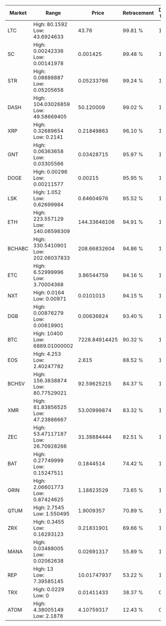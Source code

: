 | Market | Range | Price| Retracement | Doubles to 50% |
| --- | --- | --- | --- | --- |
| LTC | High: 80.1592<br />Low: 43.6924633 | 43.76 | 99.81 % | 1.42 |
| SC | High: 0.00242336<br />Low: 0.00141978 | 0.001425 | 99.48 % | 1.35 |
| STR | High: 0.08888887<br />Low: 0.05205658 | 0.05233766 | 99.24 % | 1.35 |
| DASH | High: 104.03026859<br />Low: 49.58669405 | 50.120009 | 99.02 % | 1.53 |
| XRP | High: 0.32689654<br />Low: 0.2141 | 0.21849863 | 96.10 % | 1.24 |
| GNT | High: 0.06363658<br />Low: 0.03305566 | 0.03428715 | 95.97 % | 1.41 |
| DOGE | High: 0.00296<br />Low: 0.00211577 | 0.00215 | 95.95 % | 1.18 |
| LSK | High: 1.052<br />Low: 0.62699984 | 0.64604976 | 95.52 % | 1.30 |
| ETH | High: 223.557129<br />Low: 140.08598309 | 144.33648106 | 94.91 % | 1.26 |
| BCHABC | High: 330.5410901<br />Low: 202.06037833 | 208.66832604 | 94.86 % | 1.28 |
| ETC | High: 6.52999996<br />Low: 3.70004368 | 3.86544759 | 94.16 % | 1.32 |
| NXT | High: 0.0164<br />Low: 0.00971 | 0.0101013 | 94.15 % | 1.29 |
| DGB | High: 0.00876279<br />Low: 0.00619901 | 0.00636824 | 93.40 % | 1.17 |
| BTC | High: 10400<br />Low: 6889.01000002 | 7228.84914425 | 90.32 % | 1.20 |
| EOS | High: 4.253<br />Low: 2.40247782 | 2.615 | 88.52 % | 1.27 |
| BCHSV | High: 156.3838874<br />Low: 80.77529021 | 92.59625215 | 84.37 % | 1.28 |
| XMR | High: 81.83856525<br />Low: 47.23886667 | 53.00999874 | 83.32 % | 1.22 |
| ZEC | High: 53.47117187<br />Low: 26.70928266 | 31.38884444 | 82.51 % | 1.28 |
| BAT | High: 0.27749999<br />Low: 0.15247511 | 0.1844514 | 74.42 % | 1.17 |
| GRIN | High: 2.06601773<br />Low: 0.87424625 | 1.18823529 | 73.65 % | 1.24 |
| QTUM | High: 2.7545<br />Low: 1.550495 | 1.9009357 | 70.89 % | 1.13 |
| ZRX | High: 0.3455<br />Low: 0.16293123 | 0.21831901 | 69.66 % | 1.16 |
| MANA | High: 0.03488005<br />Low: 0.02062638 | 0.02691317 | 55.89 % | 1.03 |
| REP | High: 13<br />Low: 7.39585145 | 10.01747937 | 53.22 % | 1.02 |
| TRX | High: 0.0229<br />Low: 0 | 0.01411433 | 38.37 % | 0.00 |
| ATOM | High: 4.38005149<br />Low: 2.1878 | 4.10759317 | 12.43 % | 0.00 |
